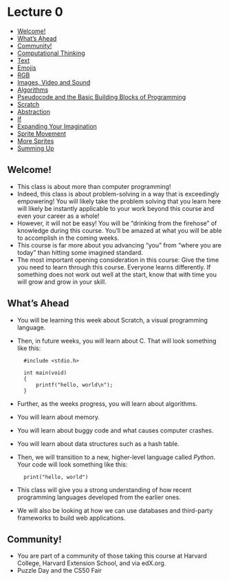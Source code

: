 Lecture 0
=========

*   [Welcome!](#welcome)
*   [What’s Ahead](#whats-ahead)
*   [Community!](#community)
*   [Computational Thinking](#computational-thinking)
*   [Text](#text)
*   [Emojis](#emojis)
*   [RGB](#rgb)
*   [Images, Video and Sound](#images-video-and-sound)
*   [Algorithms](#algorithms)
*   [Pseudocode and the Basic Building Blocks of Programming](#pseudocode-and-the-basic-building-blocks-of-programming)
*   [Scratch](#scratch)
*   [Abstraction](#abstraction)
*   [If](#if)
*   [Expanding Your Imagination](#expanding-your-imagination)
*   [Sprite Movement](#sprite-movement)
*   [More Sprites](#more-sprites)
*   [Summing Up](#summing-up)

Welcome!
--------

*   This class is about more than computer programming!
*   Indeed, this class is about problem-solving in a way that is exceedingly empowering! You will likely take the problem solving that you learn here will likely be instantly applicable to your work beyond this course and even your career as a whole!
*   However, it will not be easy! You will be “drinking from the firehose” of knowledge during this course. You’ll be amazed at what you will be able to accomplish in the coming weeks.
*   This course is far more about you advancing “you” from “where you are today” than hitting some imagined standard.
*   The most important opening consideration in this course: Give the time you need to learn through this course. Everyone learns differently. If something does not work out well at the start, know that with time you will grow and grow in your skill.

What’s Ahead
------------

*   You will be learning this week about Scratch, a visual programming language.
*   Then, in future weeks, you will learn about C. That will look something like this:
    
          #include <stdio.h>
        
          int main(void)
          {
              printf("hello, world\n");
          }
        
    
*   Further, as the weeks progress, you will learn about algorithms.
*   You will learn about memory.
*   You will learn about buggy code and what causes computer crashes.
*   You will learn about data structures such as a hash table.
*   Then, we will transition to a new, higher-level language called _Python_. Your code will look something like this:
    
          print("hello, world")
        
    
*   This class will give you a strong understanding of how recent programming languages developed from the earlier ones.
*   We will also be looking at how we can use databases and third-party frameworks to build web applications.

Community!
----------

*   You are part of a community of those taking this course at Harvard College, Harvard Extension School, and via edX.org.
*   Puzzle Day and the CS50 Fair
